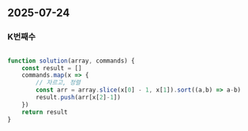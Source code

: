 ## 2025-07-24

### K번째수

``` javascript

function solution(array, commands) {
    const result = []
    commands.map(x => {
        // 자르고, 정렬
        const arr = array.slice(x[0] - 1, x[1]).sort((a,b) => a-b)
        result.push(arr[x[2]-1])
    })
    return result
}
```